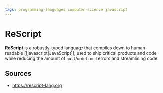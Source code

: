 ```yaml
---
tags: programming-languages computer-science javascript
---
```


# ReScript

**ReScript** is a robustly-typed language that compiles down to human-readable [[javascript|JavaScript]], used to ship critical products and code while reducing the amount of `null`/`undefined` errors and streamlining code.

## Sources

- <https://rescript-lang.org>
